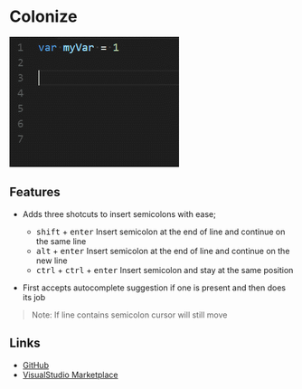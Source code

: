 # **Colonize**

![showcase](images/showcase.gif)

## Features

- Adds three shotcuts to insert semicolons with ease;

  - <kbd>shift</kbd> + <kbd>enter</kbd> Insert semicolon at the end of line and continue on the same line
  - <kbd>alt</kbd> + <kbd>enter</kbd> Insert semicolon at the end of line and continue on the new line
  - <kbd>ctrl</kbd> + <kbd>ctrl</kbd> + <kbd>enter</kbd> Insert semicolon and stay at the same position

- First accepts autocomplete suggestion if one is present and then does its job

> Note: If line contains semicolon cursor will still move

## Links
* [GitHub](https://github.com/vmsynkov/colonize)
* [VisualStudio Marketplace](https://marketplace.visualstudio.com/items?itemName=vmsynkov.colonize)
